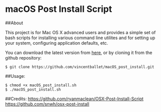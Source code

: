 macOS Post Install Script
========================

##About

This project is for Mac OS X advanced users and provides a simple set of bash scripts for installing various command line utilites and for setting up your system, configuring application defaults, etc.

You can download the latest version from [here](https://github.com/vincentballet/macOS_post_install/archive/master.zip), or by cloning it from the github repository:
   
```shell
$ git clone https://github.com/vincentballet/macOS_post_install.git
```

##Usage:

```shell
$ chmod +x macOS_post_install.sh
$ ./macOS_post_install.sh
```

##Credits:
https://github.com/ryanmaclean/OSX-Post-Install-Script
https://github.com/snwh/osx-post-install

